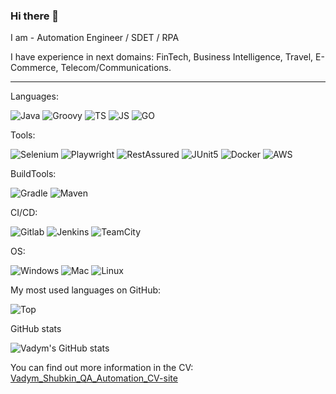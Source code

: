 ### Hi there 👋

I am - Automation Engineer / SDET / RPA

I have experience in next domains: FinTech, Business Intelligence, Travel, E-Commerce, Telecom/Communications.

-------------------------------------------------------------------------------------------

Languages:

![Java](<https://img.shields.io/badge/Java-ED8B00?style=for-the-badge&logo=java&logoColor=white>)
![Groovy](<https://img.shields.io/badge/apache%20Groovy-4298B8?style=for-the-badge&logo=apachegroovy&logoColor=white>)
![TS](<https://img.shields.io/badge/TypeScript-007ACC?style=for-the-badge&logo=typescript&logoColor=white>)
![JS](<https://img.shields.io/badge/JavaScript-F7DF1E?style=for-the-badge&logo=javascript&logoColor=black>)
![GO](<https://img.shields.io/badge/Go-00ADD8?style=for-the-badge&logo=go&logoColor=white>)



Tools:

![Selenium](<https://img.shields.io/badge/selenium-43B02A.svg?&style=for-the-badge&logo=selenium&logoColor=white>)
![Playwright](<https://img.shields.io/badge/Playwright-45ba4b?style=for-the-badge&logo=Playwright&logoColor=white>)
![RestAssured](<https://img.shields.io/badge/REST_ASSURED-43B02A?style=for-the-badge&logo=RestAssured&logoColor=white>)
![JUnit5](<https://img.shields.io/badge/Junit5-25A162?style=for-the-badge&logo=junit5&logoColor=white>)
![Docker](<https://img.shields.io/badge/Docker-2CA5E0?style=for-the-badge&logo=docker&logoColor=white>)
![AWS](<https://img.shields.io/badge/Amazon_AWS-FF9900?style=for-the-badge&logo=amazonaws&logoColor=white>)



BuildTools:

![Gradle](<https://img.shields.io/badge/gradle-02303A?style=for-the-badge&logo=gradle&logoColor=white>)
![Maven](<https://img.shields.io/badge/apache_maven-C71A36?style=for-the-badge&logo=apachemaven&logoColor=white>)



CI/CD:

![Gitlab](<https://img.shields.io/badge/GitLab-330F63?style=for-the-badge&logo=gitlab&logoColor=white>)
![Jenkins](<https://img.shields.io/badge/Jenkins-D24939?style=for-the-badge&logo=Jenkins&logoColor=white>)
![TeamCity](<https://img.shields.io/badge/TeamCity-000000?style=for-the-badge&logo=TeamCity&logoColor=white>)



OS:

![Windows](<https://img.shields.io/badge/Windows-0078D6?style=for-the-badge&logo=windows&logoColor=white>)
![Mac](<https://img.shields.io/badge/mac%20os-000000?style=for-the-badge&logo=apple&logoColor=white>)
![Linux](<https://img.shields.io/badge/Linux-FCC624?style=for-the-badge&logo=linux&logoColor=black>) 



My most used languages on GitHub:

![Top](<https://github-readme-stats.vercel.app/api/top-langs/?username=shubicus&hide=javascript,css,scss,html&theme=tokyonight>)

GitHub stats

![Vadym's GitHub stats](https://github-readme-stats.vercel.app/api?username=shubicus&show_icons=true&theme=radical)

You can find out more information in the CV: [Vadym_Shubkin_QA_Automation_CV-site](<https://shubicus.github.io/my-cv/>)

<!--
**shubicus/shubicus** is a ✨ _special_ ✨ repository because its `README.md` (this file) appears on your GitHub profile.

Here are some ideas to get you started:

- 🔭 I’m currently working on ...
- 🌱 I’m currently learning ...
- 👯 I’m looking to collaborate on ...
- 🤔 I’m looking for help with ...
- 💬 Ask me about ...
- 📫 How to reach me: ...
- 😄 Pronouns: ...
- ⚡ Fun fact: ...
-->

